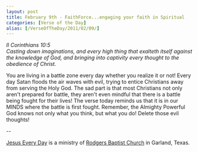 ```yaml
---
layout: post
title: February 9th - FaithForce...engaging your faith in Spiritual
categories: [Verse of the Day]
alias: [/VerseOfTheDay/2011/02/09/]
---
```


_II Corinthians 10:5  
Casting down imaginations, and every high thing that exalteth itself
against the knowledge of God, and bringing into captivity every
thought to the obedience of Christ._

You are living in a battle zone every day whether you realize it or
not! Every day Satan floods the air waves with evil, trying to entice
Christians away from serving the Holy God. The sad part is that most
Christians not only aren't prepared for battle, they aren't even
mindful that there is a battle being fought for their lives! The
verse today reminds us that it is in our MINDS where the battle is
first fought. Remember, the Almighty Powerful God knows not only what
you think, but what you do! Delete those evil thoughts!

 --

<a href=http://jesuseveryday.net>Jesus Every Day</a> is a ministry of <a href=http://rodgersbaptist.net>Rodgers Baptist Church</a> in Garland, Texas.
